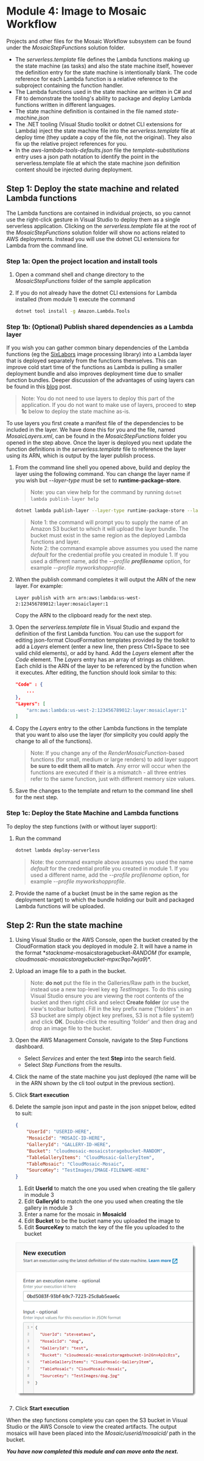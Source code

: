 # Module 4: Image to Mosaic Workflow

Projects and other files for the Mosaic Workflow subsystem can be found under the *MosaicStepFunctions* solution folder.

* The *serverless.template* file defines the Lambda functions making up the state machine (as tasks) and also the state machine itself, however the definition entry for the state machine is intentionally blank. The code reference for each Lambda function is a relative reference to the subproject containing the function handler.
* The Lambda functions used in the state machine are written in C# and F# to demonstrate the tooling's ability to package and deploy Lambda functions written in different languages.
* The state machine definition is contained in the file named *state-machine.json*
* The .NET tooling (Visual Studio toolkit or dotnet CLI extensions for Lambda) inject the state machine file into the *serverless.template* file at deploy time (they update a copy of the file, not the original). They also fix up the relative project references for you.
* In the *aws-lambda-tools-defaults.json* file the *template-substitutions* entry uses a json path notation to identify the point in the serverless.template file at which the state machine json definition content should be injected during deployment.

## Step 1: Deploy the state machine and related Lambda functions

The Lambda functions are contained in individual projects, so you cannot use the right-click gesture in Visual Studio to deploy them as a single serverless application. Clicking on the *serverless.template* file at the root of the *MosaicStepFunctions* solution folder will show no actions related to AWS deployments. Instead you will use the dotnet CLI extensions for Lambda from the command line.

### Step 1a: Open the project location and install tools

1. Open a command shell and change directory to the *MosaicStepFunctions* folder of the sample application
1. If you do not already have the dotnet CLI extensions for Lambda installed (from module 1) execute the command

    ```bash
    dotnet tool install -g Amazon.Lambda.Tools
    ```

### Step 1b: (Optional) Publish shared dependencies as a Lambda layer

If you wish you can gather common binary dependencies of the Lambda functions (eg the [SixLabors](https://www.nuget.org/packages/SixLabors.ImageSharp/) image processing library) into a Lambda layer that is deployed separately from the functions themselves. This can improve cold start time of the functions as Lambda is pulling a smaller deployment bundle and also improves deployment time due to smaller function bundles. Deeper discussion of the advantages of using layers can be found in this [blog](https://aws.amazon.com/blogs/developer/aws-lambda-layers-with-net-core/) post.

> Note: You do not need to use layers to deploy this part of the application. If you do not want to make use of layers, proceed to **step 1c** below to deploy the state machine as-is.

To use layers you first create a manifest file of the dependencies to be included in the layer. We have done this for you and the file, named *MosaicLayers.xml*, can be found in the *MosaicStepFunctions* folder you opened in the step above. Once the layer is deployed you next update the function definitions in the *serverless.template* file to reference the layer using its ARN, which is output by the layer publish process.

1. From the command line shell you opened above, build and deploy the layer using the following command. You can change the layer name if you wish but *--layer-type* must be set to **runtime-package-store**.

    > Note: you can view help for the command by running `dotnet lambda publish-layer help`

    ```bash
    dotnet lambda publish-layer --layer-type runtime-package-store --layer-name mosaiclayer --package-manifest ./MosaicLayers.xml
    ```

    > Note 1: the command will prompt you to supply the name of an Amazon S3 bucket to which it will upload the layer bundle. The bucket must exist in the same region as the deployed Lambda functions and layer.\
    > Note 2: the command example above assumes you used the name *default* for the credential profile you created in module 1. If you used a different name, add the *--profile **profilename*** option, for example *--profile myworkshopprofile*.

1. When the publish command completes it will output the ARN of the new layer. For example:

    ```text
    Layer publish with arn arn:aws:lambda:us-west-2:123456789012:layer:mosaiclayer:1
    ```

    Copy the ARN to the clipboard ready for the next step.

1. Open the *serverless.template* file in Visual Studio and expand the definition of the first Lambda function. You can use the support for editing json-format CloudFormation templates provided by the toolkit to add a *Layers* element (enter a new line, then press Ctrl+Space to see valid child elements), or add by hand. Add the *Layers* element after the *Code* element. The *Layers* entry has an array of strings as children. Each child is the ARN of the layer to be referenced by the function when it executes. After editing, the function should look similar to this:

    ```json
    "Code" : {
        ...
    },
    "Layers": [
        "arn:aws:lambda:us-west-2:123456789012:layer:mosaiclayer:1"
    ]
    ```

1. Copy the *Layers* entry to the other Lambda functions in the template that you want to also use the layer (for simplicity you could apply the change to all of the functions).

    > Note: If you change any of the *RenderMosaicFunction*-based functions (for small, medium or large renders) to add layer support **be sure to edit them all to match**. Any error will occur when the functions are executed if their is a mismatch - all three entries refer to the same function, just with different memory size values.

1. Save the changes to the template and return to the command line shell for the next step.

### Step 1c: Deploy the State Machine and Lambda functions

To deploy the step functions (with or without layer support):

1. Run the command

    ```bash
    dotnet lambda deploy-serverless
    ````

    > Note: the command example above assumes you used the name *default* for the credential profile you created in module 1. If you used a different name, add the *--profile profilename* option, for example *--profile myworkshopprofile*.

1. Provide the name of a bucket (must be in the same region as the deployment target) to which the bundle holding our built and packaged Lambda functions will be uploaded.

## Step 2: Run the state machine

1. Using Visual Studio or the AWS Console, open the bucket created by the CloudFormation stack you deployed in module 2. It will have a name in the format **stackname*-mosaicstoragebucket-*RANDOM* (for example, *cloudmosaic-mosaicstoragebucket-mpxc9qo7wja9*)*.
1. Upload an image file to a path in the bucket.
    > Note: **do not** put the file in the Galleries/Raw path in the bucket, instead use a new top-level key eg *TestImages*. To do this using Visual Studio ensure you are viewing the root contents of the bucket and then right click and select **Create folder** (or use the view's toolbar button). Fill in the key prefix name ("folders" in an S3 bucket are simply object key prefixes, S3 is not a file system!) and click **OK**. Double-click the resulting 'folder' and then drag and drop an image file to the bucket.
1. Open the AWS Management Console, navigate to the Step Functions dashboard.
    * Select *Services* and enter the text **Step** into the search field.
    * Select *Step Functions* from the results.
1. Click the name of the state machine you just deployed (the name will be in the ARN shown by the cli tool output in the previous section).
1. Click **Start execution**
1. Delete the sample json input and paste in the json snippet below, edited to suit:

    ```json
    {
        "UserId": "USERID-HERE",
        "MosaicId": "MOSAIC-ID-HERE",
        "GalleryId": "GALLERY-ID-HERE",
        "Bucket": "cloudmosaic-mosaicstoragebucket-RANDOM",
        "TableGalleryItems": "CloudMosaic-GalleryItem",
        "TableMosaic": "CloudMosaic-Mosaic",
        "SourceKey": "TestImages/IMAGE-FILENAME-HERE"
    }
    ```

    1. Edit **UserId** to match the one you used when creating the tile gallery in module 3
    1. Edit **GalleryId** to match the one you used when creating the tile gallery in module 3
    1. Enter a name for the mosaic in **MosaicId**
    1. Edit **Bucket** to be the bucket name you uploaded the image to
    1. Edit **SourceKey** to match the key of the file you uploaded to the bucket

    ![Start exectution](media/4-ExecStepFunctionWorkflow.png)

1. Click **Start execution**

When the step functions complete you can open the S3 bucket in Visual Studio or the AWS Console to view the created artifacts. The output mosaics will have been placed into the *Mosaic/userid/mosaicid/* path in the bucket.

***You have now completed this module and can move onto the next.***
